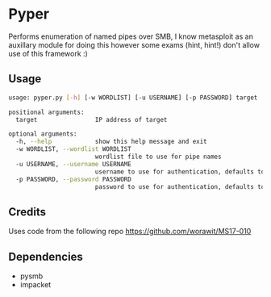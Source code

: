 # Pyper

Performs enumeration of named pipes over SMB, I know metasploit as an auxillary module for doing this however some exams (hint, hint!) don't allow use of this framework :)

## Usage

```bash
usage: pyper.py [-h] [-w WORDLIST] [-u USERNAME] [-p PASSWORD] target

positional arguments:
  target                IP address of target

optional arguments:
  -h, --help            show this help message and exit
  -w WORDLIST, --wordlist WORDLIST
                        wordlist file to use for pipe names
  -u USERNAME, --username USERNAME
                        username to use for authentication, defaults to NULL
  -p PASSWORD, --password PASSWORD
                        password to use for authentication, defaults to NULL
```

## Credits

Uses code from the following repo https://github.com/worawit/MS17-010

## Dependencies

* pysmb
* impacket
